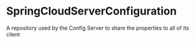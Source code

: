 # SpringCloudServerConfiguration
A repository used by the Config Server to share the properties to all of its client
